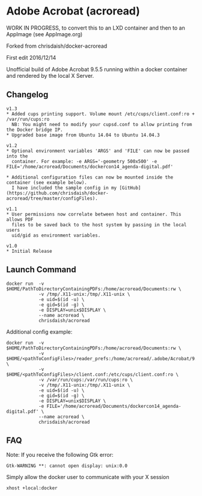 # Adobe Acrobat (acroread)

WORK IN PROGRESS, to convert this to an LXD container and then to an AppImage (see AppImage.org)

Forked from chrisdaish/docker-acroread

First edit 2016/12/14


Unofficial build of Adobe Acrobat 9.5.5 running within a docker container and
rendered by the local X Server.

## Changelog

```
v1.3
* Added cups printing support. Volume mount /etc/cups/client.conf:ro + /var/run/cups:ro
  NB: You might need to modify your cupsd.conf to allow printing from the Docker bridge IP.
* Upgraded base image from Ubuntu 14.04 to Ubuntu 14.04.3

v1.2
* Optional environment variables 'ARGS' and 'FILE' can now be passed into the
  container. For example: -e ARGS='-geometry 500x500' -e FILE='/home/acroread/Documents/dockercon14_agenda-digital.pdf'

* Additional configuration files can now be mounted inside the container (see example below).
  I have included the sample config in my [GitHub](https://github.com/chrisdaish/docker-acroread/tree/master/configFiles).

v1.1
* User permissions now correlate between host and container. This allows PDF
  files to be saved back to the host system by passing in the local users
  uid/gid as environment variables.

v1.0
* Initial Release
```

## Launch Command

```
docker run  -v $HOME/PathToDirectoryContainingPDFs:/home/acroread/Documents:rw \
            -v /tmp/.X11-unix:/tmp/.X11-unix \
            -e uid=$(id -u) \
            -e gid=$(id -g) \
            -e DISPLAY=unix$DISPLAY \
            --name acroread \
            chrisdaish/acroread
```

Additional config example:

```
docker run  -v $HOME/PathToDirectoryContainingPDFs:/home/acroread/Documents:rw \
            -v $HOME/<pathToConfigFiles>/reader_prefs:/home/acroread/.adobe/Acrobat/9.0/Preferences/reader_prefs:ro \
            -v $HOME/<pathToConfigFiles>/client.conf:/etc/cups/client.conf:ro \
            -v /var/run/cups:/var/run/cups:ro \
            -v /tmp/.X11-unix:/tmp/.X11-unix \
            -e uid=$(id -u) \
            -e gid=$(id -g) \
            -e DISPLAY=unix$DISPLAY \
            -e FILE='/home/acroread/Documents/dockercon14_agenda-digital.pdf' \
            --name acroread \
            chrisdaish/acroread
```

## FAQ

Note: If you receive the following Gtk error:

```
Gtk-WARNING **: cannot open display: unix:0.0
```

Simply allow the docker user to communicate with your X session

```
xhost +local:docker
```
